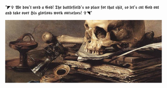 "◤✞ 𝖂𝖊 𝖉𝖔𝖓'𝖙 𝖓𝖊𝖊𝖉 𝖆 𝕲𝖔𝖉! 𝕿𝖍𝖊 𝖇𝖆𝖙𝖙𝖑𝖊𝖋𝖎𝖊𝖑𝖉'𝖘 𝖓𝖔 𝖕𝖑𝖆𝖈𝖊 𝖋𝖔𝖗 𝖙𝖍𝖆𝖙 𝖘𝖍𝖎𝖙, 𝖘𝖔 𝖑𝖊𝖙'𝖘 𝖈𝖚𝖙 𝕲𝖔𝖉 𝖔𝖚𝖙 𝖆𝖓𝖉 𝖙𝖆𝖐𝖊 𝖔𝖛𝖊𝖗 𝕳𝖎𝖘 𝖌𝖑𝖔𝖗𝖎𝖔𝖚𝖘 𝖜𝖔𝖗𝖐 𝖔𝖚𝖗𝖘𝖊𝖑𝖛𝖊𝖘! ✞◥"
<p align="center"> <img src="https://github.com/Bloodwarden84/Bloodwarden84/blob/main/c524e9701aa01fb2bf08ef77f162e708.jpg"> 
  
<!--
**Bloodwarden84/Bloodwarden84** is a ✨ _special_ ✨ repository because its `README.md` (this file) appears on your GitHub profile.

Here are some ideas to get you started:


-->
